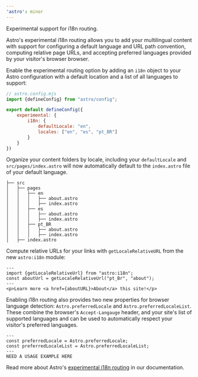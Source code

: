 ```yaml
---
'astro': minor
---
```


Experimental support for i18n routing. 

Astro's experimental i18n routing allows you to add your multilingual content with support for configuring a default language and URL path convention, computing relative page URLs, and accepting preferred languages provided by your visitor's browser browser.

Enable the experimental routing option by adding an `i18n` object to your Astro configuration with a default location and a list of all languages to support:

```js
// astro.config.mjs
import {defineConfig} from "astro/config";

export default defineConfig({
    experimental: {
        i18n: {
            defaultLocale: "en",
            locales: ["en", "es", "pt_BR"]
        }
    }
})
```

Organize your content folders by locale, including your `defaultLocale` and `src/pages/index.astro` will now automatically default to the `index.astro` file of your default language.

```
├── src
│   ├── pages
│   │   ├── en
│   │   │   ├── about.astro
│   │   │   ├── index.astro
│   │   ├── es
│   │   │   ├── about.astro
│   │   │   ├── index.astro
│   │   ├── pt_BR
│   │   │   ├── about.astro
│   │   │   ├── index.astro
│   ├── index.astro

```

Compute relative URLs for your links with `getLocaleRelativeURL` from the new `astro:i18n` module:

```astro
---
import {getLocaleRelativeUrl} from "astro:i18n";
const aboutUrl = getLocaleRelativeUrl("pt_Br", "about");
---
<p>Learn more <a href={aboutURL}>About</a> this site!</p>
```

Enabling i18n routing also provides two new properties for browser language detection: `Astro.preferredLocale` and `Astro.preferredLocaleList`. These combine the browser's `Accept-Langauge` header, and your site's list of supported languages and can be used to automatically respect your visitor's preferred languages.

```astro
---
const preferredLocale = Astro.preferredLocale;
const preferredLocaleList = Astro.preferredLocaleList;
---
NEED A USAGE EXAMPLE HERE
```

Read more about Astro's [experimental i18n routing](https://docs.astro.build/en/guides/internationalization/) in our documentation.
